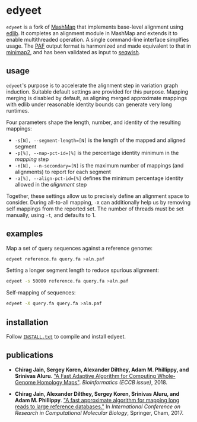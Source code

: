# edyeet

`edyeet` is a fork of [MashMap](https://github.com/marbl/MashMap) that implements base-level alignment using [edlib](https://github.com/Martinsos/edlib).
It completes an alignment module in MashMap and extends it to enable multithreaded operation.
A single command-line interface simplfies usage.
The [PAF](https://github.com/lh3/miniasm/blob/master/PAF.md) output format is harmonized and made equivalent to that in [minimap2](https://github.com/lh3/minimap2), and has been validated as input to [seqwish](https://github.com/ekg/seqwish).

## usage

`edyeet`'s purpose is to accelerate the alignment step in variation graph induction.
Suitable default settings are provided for this purpose.
Mapping merging is disabled by default, as aligning merged approximate mappings with edlib under reasonable identity bounds can generate very long runtimes.

Four parameters shape the length, number, and identity of the resulting mappings:

* `-s[N], --segment-length=[N]` is the length of the mapped and aligned segment
* `-p[%], --map-pct-id=[%]` is the percentage identity minimum in the _mapping_ step
* `-n[N], --n-secondary=[N]` is the maximum number of mappings (and alignments) to report for each segment
* `-a[%], --align-pct-id=[%]` defines the minimum percentage identity allowed in the _alignment_ step

Together, these settings allow us to precisely define an alignment space to consider.
During all-to-all mapping, `-X` can additionally help us by removing self mappings from the reported set.
The number of threads must be set manually, using `-t`, and defaults to 1.

## examples

Map a set of query sequences against a reference genome:

```sh
edyeet reference.fa query.fa >aln.paf
```

Setting a longer segment length to reduce spurious alignment:

```sh
edyeet -s 50000 reference.fa query.fa >aln.paf
```

Self-mapping of sequences:

```sh
edyeet -X query.fa query.fa >aln.paf
```

## installation

Follow [`INSTALL.txt`](INSTALL.txt) to compile and install edyeet.

## <a name=“publications”></a>publications

- **Chirag Jain, Sergey Koren, Alexander Dilthey, Adam M. Phillippy, and Srinivas Aluru**. ["A Fast Adaptive Algorithm for Computing Whole-Genome Homology Maps"](https://doi.org/10.1093/bioinformatics/bty597). *Bioinformatics (ECCB issue)*, 2018.

- **Chirag Jain, Alexander Dilthey, Sergey Koren, Srinivas Aluru, and Adam M. Phillippy**. ["A fast approximate algorithm for mapping long reads to large reference databases."](https://link.springer.com/chapter/10.1007/978-3-319-56970-3_5) In *International Conference on Research in Computational Molecular Biology*, Springer, Cham, 2017.

